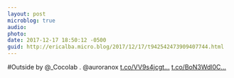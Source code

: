 ```yaml
---
layout: post
microblog: true
audio: 
photo: 
date: 2017-12-17 18:50:12 -0500
guid: http://ericalba.micro.blog/2017/12/17/t942542473909407744.html
---
```

#Outside by @_Cocolab . @auroranox [t.co/VV9s4jcgt...](https://t.co/VV9s4jcgtM) [t.co/BoN3Wdl0C...](https://t.co/BoN3Wdl0CC)
